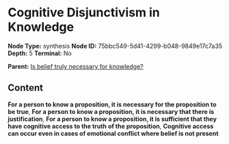 # Cognitive Disjunctivism in Knowledge

**Node Type:** synthesis
**Node ID:** 75bbc549-5d41-4299-b048-9849e17c7a35
**Depth:** 5
**Terminal:** No

**Parent:** [Is belief truly necessary for knowledge?](is-belief-truly-necessary-for-knowledge-antithesis-92a0a458-8fba-4cb9-a6a2-e65ec213a220.md)

## Content

**For a person to know a proposition, it is necessary for the proposition to be true**, **For a person to know a proposition, it is necessary that there is justification**, **For a person to know a proposition, it is sufficient that they have cognitive access to the truth of the proposition**, **Cognitive access can occur even in cases of emotional conflict where belief is not present**
